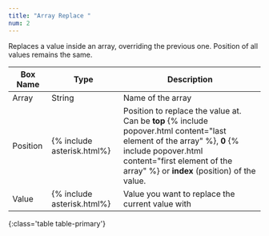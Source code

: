 ```yaml
---
title: "Array Replace "
num: 2
---
```


Replaces a value inside an array, overriding the previous one. Position of all values remains the same.

| Box Name | Type | Description | 
|-------|--------|--------
|Array	|String	| Name of the array
|Position|{% include asterisk.html%}|Position to replace the value at. Can be **top** {% include popover.html content="last element of the array" %}, **0** {% include popover.html content="first element of the array" %} or **index** (position) of the value.  
|Value | {% include asterisk.html%} | Value you want to replace the current value with
{:class='table table-primary'}








